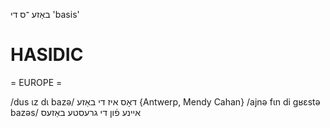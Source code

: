 באַזע
־ס
די
'basis'

HASIDIC
=======
= EUROPE = 

/dus ɩz dɩ bazə/ דאָס איז די באַזע {Antwerp, Mendy Cahan}
/ajnə fɩn di gʁɛstə bazəs/ איינע פֿון די גרעסטע באַזעס